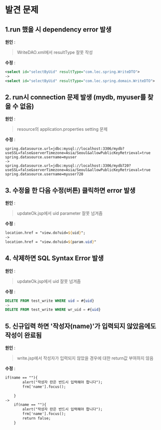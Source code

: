 # 발견 문제
## 1.run 했을 시 dependency error 발생
**원인** :
>  WriteDAO.xml에서 resultType 잘못 작성

**수정** :
```xml
<select id="selectByUid" resultType="com.lec.spring.WriteDTO"> 
-> 
<select id="selectByUid" resultType="com.lec.spring.domain.WriteDTO">
```

## 2. run시 connection 문제 발생 (mydb, myuser를 찾을 수 없음)

**원인** : 
>resource의 application.properties setting 문제

**수정** :

```properties
spring.datasource.url=jdbc:mysql://localhost:3306/mydb?useSSL=false&serverTimezone=Asia/Seoul&allowPublicKeyRetrieval=true
spring.datasource.username=myuser
->
spring.datasource.url=jdbc:mysql://localhost:3306/mydb720?useSSL=false&serverTimezone=Asia/Seoul&allowPublicKeyRetrieval=true
spring.datasource.username=myuser720
```

## 3. 수정을 한 다음 수정(버튼) 클릭하면 error 발생
**원인** :
>  updateOk.jsp에서 uid parameter 잘못 넘겨줌

**수정** :
```jsp
location.href = "view.do?uid=${uid}";
-> 
location.href = "view.do?uid=${param.uid}"
```

## 4. 삭제하면 SQL Syntax Error 발생
**원인** :
>  updateOk.jsp에서 uid 잘못 넘겨줌

**수정** :
```sql
DELETE FROM test_write WHERE uid = #{uid}
-> 
DELETE FROM test_write WHERE wr_uid = #{uid}
```

## 5. 신규입력 하면 '작성자(name)'가 입력되지 않았음에도 작성이 완료됨
**원인** :
> write.jsp에서 작성자가 입력되지 않았을 경우에 대한 return값 부여하지 않음

**수정** :
```jsp
if(name == ""){
		alert("작성자 란은 반드시 입력해야 합니다");
		frm['name'].focus();
		
	}
->
	if(name == ""){
		alert("작성자 란은 반드시 입력해야 합니다");
		frm['name'].focus();
		return false;
	}
```